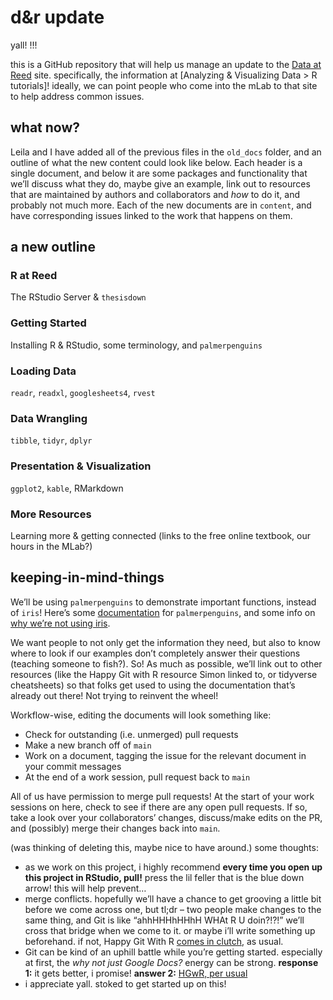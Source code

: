 d\&r update
================

yall\! \!\!\!

this is a GitHub repository that will help us manage an update to the
[Data at Reed](data-at-reed) site. specifically, the information at
\[Analyzing & Visualizing Data \> R tutorials\]\! ideally, we can point
people who come into the mLab to that site to help address common
issues.

## what now?

Leila and I have added all of the previous files in the `old_docs`
folder, and an outline of what the new content could look like below.
Each header is a single document, and below it are some packages and
functionality that we’ll discuss what they do, maybe give an example,
link out to resources that are maintained by authors and collaborators
and *how* to do it, and probably not much more. Each of the new
documents are in `content`, and have corresponding issues linked to the
work that happens on them.

## a new outline

### R at Reed

The RStudio Server & `thesisdown`

### Getting Started

Installing R & RStudio, some terminology, and `palmerpenguins`

### Loading Data

`readr`, `readxl`, `googlesheets4`, `rvest`

### Data Wrangling

`tibble`, `tidyr`, `dplyr`

### Presentation & Visualization

`ggplot2`, `kable`, RMarkdown

### More Resources

Learning more & getting connected (links to the free online textbook,
our hours in the MLab?)

## keeping-in-mind-things

We’ll be using `palmerpenguins` to demonstrate important functions,
instead of `iris`\! Here’s some
[documentation](https://allisonhorst.github.io/palmerpenguins/articles/intro.html)
for `palmerpenguins`, and some info on [why we’re not using
iris](https://www.meganstodel.com/posts/no-to-iris/).

We want people to not only get the information they need, but also to
know where to look if our examples don’t completely answer their
questions (teaching someone to fish?). So\! As much as possible, we’ll
link out to other resources (like the Happy Git with R resource Simon
linked to, or tidyverse cheatsheets) so that folks get used to using the
documentation that’s already out there\! Not trying to reinvent the
wheel\!

Workflow-wise, editing the documents will look something like:

  - Check for outstanding (i.e. unmerged) pull requests
  - Make a new branch off of `main`
  - Work on a document, tagging the issue for the relevant document in
    your commit messages
  - At the end of a work session, pull request back to `main`

All of us have permission to merge pull requests\! At the start of your
work sessions on here, check to see if there are any open pull requests.
If so, take a look over your collaborators’ changes, discuss/make edits
on the PR, and (possibly) merge their changes back into `main`.

(was thinking of deleting this, maybe nice to have around.) some
thoughts:

  - as we work on this project, i highly recommend **every time you open
    up this project in RStudio, pull\!** press the lil feller that is
    the blue down arrow\! this will help prevent…
  - merge conflicts. hopefully we’ll have a chance to get grooving a
    little bit before we come across one, but tl;dr – two people make
    changes to the same thing, and Git is like “ahhHHHhHHhH WHAt R U
    doin?\!?\!” we’ll cross that bridge when we come to it. or maybe
    i’ll write something up beforehand. if not, Happy Git With R
    [comes in clutch](https://happygitwithr.com/push-rejected.html), as
    usual.
  - Git can be kind of an uphill battle while you’re getting started.
    especially at first, the *why not just Google Docs?* energy can be
    strong. **response 1:** it gets better, i promise\! **answer 2:**
    [HGwR, per usual](https://happygitwithr.com/big-picture.html)
  - i appreciate yall. stoked to get started up on this\!
